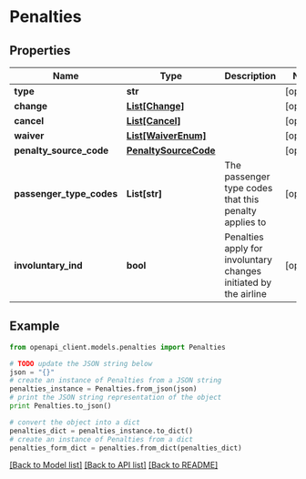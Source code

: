 # Penalties


## Properties
Name | Type | Description | Notes
------------ | ------------- | ------------- | -------------
**type** | **str** |  | [optional] 
**change** | [**List[Change]**](Change.md) |  | [optional] 
**cancel** | [**List[Cancel]**](Cancel.md) |  | [optional] 
**waiver** | [**List[WaiverEnum]**](WaiverEnum.md) |  | [optional] 
**penalty_source_code** | [**PenaltySourceCode**](PenaltySourceCode.md) |  | [optional] 
**passenger_type_codes** | **List[str]** | The passenger type codes that this penalty applies to | [optional] 
**involuntary_ind** | **bool** | Penalties apply for involuntary changes initiated by the airline | [optional] 

## Example

```python
from openapi_client.models.penalties import Penalties

# TODO update the JSON string below
json = "{}"
# create an instance of Penalties from a JSON string
penalties_instance = Penalties.from_json(json)
# print the JSON string representation of the object
print Penalties.to_json()

# convert the object into a dict
penalties_dict = penalties_instance.to_dict()
# create an instance of Penalties from a dict
penalties_form_dict = penalties.from_dict(penalties_dict)
```
[[Back to Model list]](../README.md#documentation-for-models) [[Back to API list]](../README.md#documentation-for-api-endpoints) [[Back to README]](../README.md)


